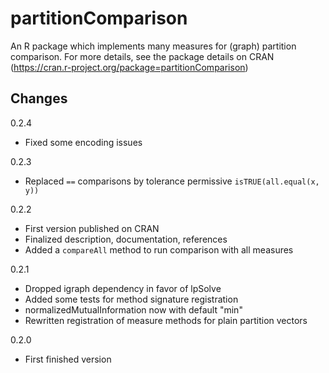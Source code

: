 partitionComparison
===================

An R package which implements many measures for (graph) partition comparison.
For more details, see the package details on CRAN (https://cran.r-project.org/package=partitionComparison)

Changes
-------

0.2.4
  - Fixed some encoding issues

0.2.3
  - Replaced ``==`` comparisons by tolerance permissive ``isTRUE(all.equal(x, y))``

0.2.2
  - First version published on CRAN
  - Finalized description, documentation, references
  - Added a ``compareAll`` method to run comparison with all measures

0.2.1
  - Dropped igraph dependency in favor of lpSolve
  - Added some tests for method signature registration
  - normalizedMutualInformation now with default "min"
  - Rewritten registration of measure methods for plain partition vectors

0.2.0
  - First finished version
